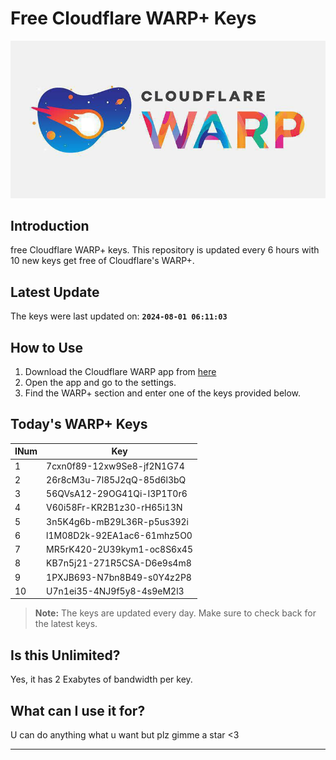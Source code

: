 
# Free Cloudflare WARP+ Keys

![Banner](asset/IMG_20240629_142710_129.jpg)

## Introduction

free Cloudflare WARP+ keys. This repository is updated every 6 hours with 10 new keys get free of Cloudflare's WARP+.

## Latest Update

The keys were last updated on: **`2024-08-01 06:11:03`**

## How to Use

1. Download the Cloudflare WARP app from [here](https://1.1.1.1/)
2. Open the app and go to the settings.
3. Find the WARP+ section and enter one of the keys provided below.

## Today's WARP+ Keys

| INum | Key |
|-------|-----|
| 1     | 7cxn0f89-12xw9Se8-jf2N1G74               |
| 2     | 26r8cM3u-7l85J2qQ-85d6l3bQ               |
| 3     | 56QVsA12-29OG41Qi-I3P1T0r6               |
| 4     | V60i58Fr-KR2B1z30-rH65i13N               |
| 5     | 3n5K4g6b-mB29L36R-p5us392i               |
| 6     | l1M08D2k-92EA1ac6-61mhz5O0               |
| 7     | MR5rK420-2U39kym1-oc8S6x45               |
| 8     | KB7n5j21-271R5CSA-D6e9s4m8               |
| 9     | 1PXJB693-N7bn8B49-s0Y4z2P8               |
| 10    | U7n1ei35-4NJ9f5y8-4s9eM2l3               |


> **Note:** The keys are updated every day. Make sure to check back for the latest keys.

## Is this Unlimited?

Yes, it has 2 Exabytes of bandwidth per key.

## What can I use it for?
U can do anything what u want but plz gimme a star <3

---
